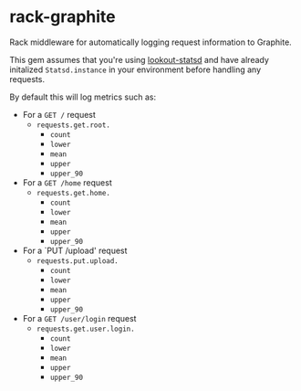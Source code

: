 rack-graphite
=============

Rack middleware for automatically logging request information to Graphite.


This gem assumes that you're using
[lookout-statsd](https://github.com/lookout/statsd) and have already initalized
`Statsd.instance` in your environment before handling any requests.

By default this will log metrics such as:

* For a `GET /` request
    * `requests.get.root.`
        * `count`
        * `lower`
        * `mean`
        * `upper`
        * `upper_90`
* For a `GET /home` request
    * `requests.get.home.`
        * `count`
        * `lower`
        * `mean`
        * `upper`
        * `upper_90`
* For a `PUT /upload' request
    * `requests.put.upload.`
        * `count`
        * `lower`
        * `mean`
        * `upper`
        * `upper_90`
* For a `GET /user/login` request
    * `requests.get.user.login.`
        * `count`
        * `lower`
        * `mean`
        * `upper`
        * `upper_90`
